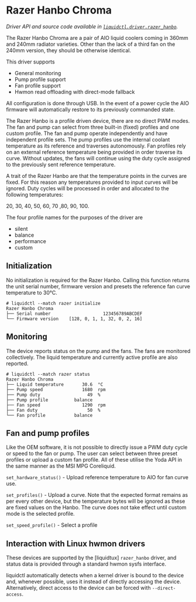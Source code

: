 # Razer Hanbo Chroma
_Driver API and source code available in [`liquidctl.driver.razer_hanbo`](../liquidctl/driver/razer_hanbo.py)._

The Razer Hanbo Chroma are a pair of AIO liquid coolers coming in 360mm and
240mm radiator varieties. Other than the lack of a third fan on the 240mm
version, they should be otherwise identical.

This driver supports
- General monitoring
- Pump profile support
- Fan profile support
- Hwmon read offloading with direct-mode fallback

All configuration is done through USB. In the event of a power cycle the
AIO firmware will automatically restore to its previously commanded state.

The Razer Hanbo is a profile driven device, there are no direct PWM modes.
The fan and pump can select from three built-in (fixed) profiles and one custom
profile. The fan and pump operate independently and have independent profile
sets. The pump profiles use the internal coolant temperature as its reference
and traverses autonomously. Fan profiles rely on an external reference
temperature being provided in order traverse its curve. Without updates, the
fans will continue using the duty cycle assigned to the previously sent
reference temperature.

A trait of the Razer Hanbo are that the temperature points in the curves are
fixed. For this reason any temperatures provided to input curves will be
ignored. Duty cycles will be processed in order and allocated to the
following temperatures:

20, 30, 40, 50, 60, 70 ,80, 90, 100.

The four profile names for the purposes of the driver are
- silent
- balance
- performance
- custom

## Initialization
[Initialization]: #initialization

No initialization is required for the Razer Hanbo. Calling this function
returns the unit serial number, firmware version and presets the reference
fan curve temperature to 30°C.


```
# liquidctl --match razer initialize
Razer Hanbo Chroma
├── Serial number                    123456789ABCDEF
└── Firmware version    [128, 0, 1, 1, 32, 0, 2, 16]
```

## Monitoring

The device reports status on the pump and the fans. The fans are monitored
collectively. The liquid temperature and currently active profile are also
reported.

```
# liquidctl --match razer status
Razer Hanbo Chroma
├── Liquid temperature       30.6  °C
├── Pump speed               1680  rpm
├── Pump duty                  49  %
├── Pump profile          balance
├── Fan speed                1290  rpm
├── Fan duty                   50  %
└── Fan profile           balance
```

## Fan and pump profiles

Like the OEM software, it is not possible to directly issue a PWM duty cycle
or speed to the fan or pump. The user can select between three preset profiles
or upload a custom fan profile. All of these utilise the Yoda API in the same
manner as the MSI MPG Coreliquid.

`set_hardware_status()` - Upload reference temperature to AIO for fan curve use.

`set_profiles()` - Upload a curve. Note that the expected format remains as per
every other device, but the temperature bytes will be ignored as these are
fixed values on the Hanbo. The curve does not take effect until custom mode
is the selected profile.

`set_speed_profile()` - Select a profile

## Interaction with Linux hwmon drivers
[Linux hwmon]: #interaction-with-linux-hwmon-drivers

These devices are supported by the [liquidtux] `razer_hanbo` driver, and status
data is provided through a standard hwmon sysfs interface.

liquidctl automatically detects when a kernel driver is bound to the device and,
whenever possible, uses it instead of directly accessing the device.
Alternatively, direct access to the device can be forced with `--direct-access`.
